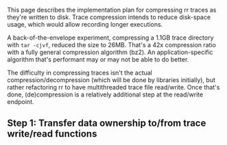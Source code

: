 This page describes the implementation plan for compressing rr traces as they're written to disk.  Trace compression intends to reduce disk-space usage, which would allow recording longer executions.

A back-of-the-envelope experiment, compressing a 1.1GB trace directory with `tar -cjvf`, reduced the size to 26MB.  That's a 42x compression ratio with a fully general compression algorithm (bz2).  An application-specific algorithm that's performant may or may not be able to do better.

The difficulty in compressing traces isn't the actual compression/decompression (which will be done by libraries initially), but rather refactoring rr to have multithreaded trace file read/write.  Once that's done, (de)compression is a relatively additional step at the read/write endpoint.

## Step 1: Transfer data ownership to/from trace write/read functions